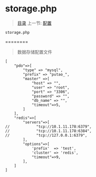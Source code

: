 #  storage.php

   > [目录](<index.md>)
   > 上一节: [配置](1.5.md)


    storage.php
========
> 数据存储配置文件

```
[
    "pdo"=>[
        "type" => "mysql",
        "prefix" => "putao_",
        "master" =>[
            "host" => "",
            "user" => "root",
            "port" => "3306",
            "password" => "",
            "db_name" => "",
            "timeout"=>5,
        ]
    ],
    "redis"=>[
        "servers"=>[
//            "tcp://10.1.11.178:6379",
//            "tcp://10.1.11.178:6384",
//            "tcp://127.0.0.1:6379",
        ],
        "options"=>[
            'prefix'  => 'test',
            'cluster' => 'redis',
            "timeout"=>9,
        ],
    ]
]
```
